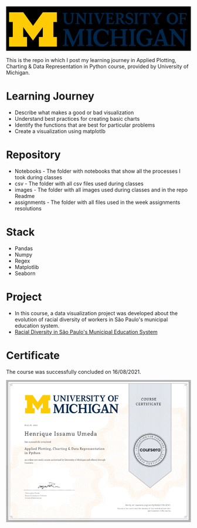 ![](../images/um-logo.png)


This is the repo in which I post my learning journey in Applied Plotting, Charting & Data Representation in Python course, provided by University of Michigan.

# Learning Journey
- Describe what makes a good or bad visualization
- Understand best practices for creating basic charts
- Identify the functions that are best for particular problems
- Create a visualization using matplotlb


# Repository
- Notebooks - The folder with notebooks that show all the processes I took during classes
- csv - The folder with all csv files used during classes
- images - The folder with all images used during classes and in the repo Readme
- assignments - The folder with all files used in the week assignments resolutions


# Stack 
- Pandas
- Numpy
- Regex
- Matplotlib
- Seaborn


# Project
- In this course, a data visualization project was developed about the evolution of racial diversity of workers in São Paulo's municipal education system.
- [Racial Diversity in São Paulo's Municipal Education System](https://github.com/henriqueumeda/Data-Science-study/tree/main/UM/02%20-%20Applied%20Plotting%2C%20Charting%20%26%20Data%20Representation%20in%20Python/assignments/assignment4)

# Certificate 
The course was successfully concluded on 16/08/2021.

![](images/certificate.png)
